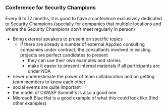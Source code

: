 ### Conference for Security Champions

Every 6 to 12 months, it is good to have a conference exclusively dedicated to Security Champions (specially for companies that multiple locations and where the Security Champions don't meet regularly in person)


  * Bring external speakers to present on specific topics
    * if there are already a number of external AppSec consulting companies under contract, the consultants involved in existing projects are perfect candidates to present
      * they can use their own examples and stories
      * make it easier to present internal materials if all participants are under NDA
  * never underestimate the power of team collaboration and on getting team members to know each other
  * social events are quite important
  * the model of OWASP Summit's is also a good one
  * Microsoft Blue Hat is a good example of what this could look like (find other examples)
